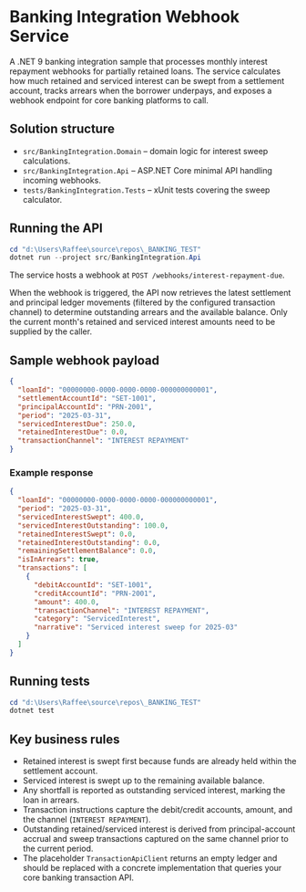 # Banking Integration Webhook Service

A .NET 9 banking integration sample that processes monthly interest repayment webhooks for partially retained loans. The service calculates how much retained and serviced interest can be swept from a settlement account, tracks arrears when the borrower underpays, and exposes a webhook endpoint for core banking platforms to call.

## Solution structure

- `src/BankingIntegration.Domain` – domain logic for interest sweep calculations.
- `src/BankingIntegration.Api` – ASP.NET Core minimal API handling incoming webhooks.
- `tests/BankingIntegration.Tests` – xUnit tests covering the sweep calculator.

## Running the API

```powershell
cd "d:\Users\Raffee\source\repos\_BANKING_TEST"
dotnet run --project src/BankingIntegration.Api
```

The service hosts a webhook at `POST /webhooks/interest-repayment-due`.

When the webhook is triggered, the API now retrieves the latest settlement and principal ledger movements (filtered by the configured transaction channel) to determine outstanding arrears and the available balance. Only the current month's retained and serviced interest amounts need to be supplied by the caller.

## Sample webhook payload

```json
{
  "loanId": "00000000-0000-0000-0000-000000000001",
  "settlementAccountId": "SET-1001",
  "principalAccountId": "PRN-2001",
  "period": "2025-03-31",
  "servicedInterestDue": 250.0,
  "retainedInterestDue": 0.0,
  "transactionChannel": "INTEREST REPAYMENT"
}
```

### Example response

```json
{
  "loanId": "00000000-0000-0000-0000-000000000001",
  "period": "2025-03-31",
  "servicedInterestSwept": 400.0,
  "servicedInterestOutstanding": 100.0,
  "retainedInterestSwept": 0.0,
  "retainedInterestOutstanding": 0.0,
  "remainingSettlementBalance": 0.0,
  "isInArrears": true,
  "transactions": [
    {
      "debitAccountId": "SET-1001",
      "creditAccountId": "PRN-2001",
      "amount": 400.0,
      "transactionChannel": "INTEREST REPAYMENT",
      "category": "ServicedInterest",
      "narrative": "Serviced interest sweep for 2025-03"
    }
  ]
}
```

## Running tests

```powershell
cd "d:\Users\Raffee\source\repos\_BANKING_TEST"
dotnet test
```

## Key business rules

- Retained interest is swept first because funds are already held within the settlement account.
- Serviced interest is swept up to the remaining available balance.
- Any shortfall is reported as outstanding serviced interest, marking the loan in arrears.
- Transaction instructions capture the debit/credit accounts, amount, and the channel (`INTEREST REPAYMENT`).
- Outstanding retained/serviced interest is derived from principal-account accrual and sweep transactions captured on the same channel prior to the current period.
- The placeholder `TransactionApiClient` returns an empty ledger and should be replaced with a concrete implementation that queries your core banking transaction API.
